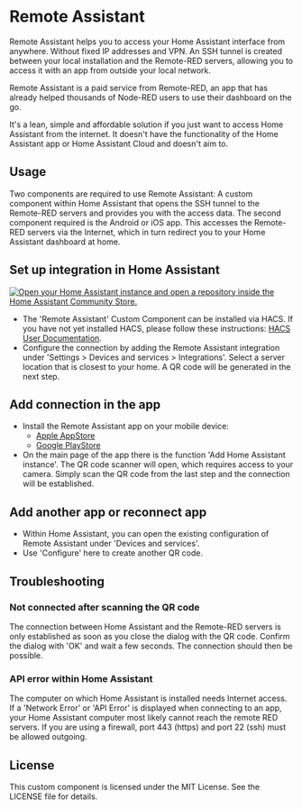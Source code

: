 # Remote Assistant

Remote Assistant helps you to access your Home Assistant interface from anywhere. Without fixed IP addresses and VPN. An SSH tunnel is created between your local installation and the Remote-RED servers, allowing you to access it with an app from outside your local network.

Remote Assistant is a paid service from Remote-RED, an app that has already helped thousands of Node-RED users to use their dashboard on the go.

It's a lean, simple and affordable solution if you just want to access Home Assistant from the internet. It doesn't have the functionality of the Home Assistant app or Home Assistant Cloud and doesn't aim to.

## Usage

Two components are required to use Remote Assistant: A custom component within Home Assistant that opens the SSH tunnel to the Remote-RED servers and provides you with the access data. The second component required is the Android or iOS app. This accesses the Remote-RED servers via the Internet, which in turn redirect you to your Home Assistant dashboard at home.

## Set up integration in Home Assistant

[![Open your Home Assistant instance and open a repository inside the Home Assistant Community Store.](https://my.home-assistant.io/badges/hacs_repository.svg)](https://my.home-assistant.io/redirect/hacs_repository/?owner=looking4cache&repository=home-assistant-remote-assistant&category=integration)


- The 'Remote Assistant' Custom Component can be installed via HACS. If you have not yet installed HACS, please follow these instructions: [HACS User Documentation](https://hacs.xyz/docs/use/).
- Configure the connection by adding the Remote Assistant integration under 'Settings > Devices and services > Integrations'. Select a server location that is closest to your home. A QR code will be generated in the next step.

## Add connection in the app

- Install the Remote Assistant app on your mobile device:
  - [Apple AppStore](https://apps.apple.com/app/remote-red/id6744168463)
  - [Google PlayStore](http://play.google.com/store/apps/details?id=com.looking4cache.rrha.android)
- On the main page of the app there is the function 'Add Home Assistant instance'. The QR code scanner will open, which requires access to your camera. Simply scan the QR code from the last step and the connection will be established.

## Add another app or reconnect app

- Within Home Assistant, you can open the existing configuration of Remote Assistant under 'Devices and services'.
- Use 'Configure' here to create another QR code.

## Troubleshooting

### Not connected after scanning the QR code

The connection between Home Assistant and the Remote-RED servers is only established as soon as you close the dialog with the QR code. Confirm the dialog with 'OK' and wait a few seconds. The connection should then be possible.

### API error within Home Assistant

The computer on which Home Assistant is installed needs Internet access. If a 'Network Error' or 'API Error' is displayed when connecting to an app, your Home Assistant computer most likely cannot reach the remote RED servers. If you are using a firewall, port 443 (https) and port 22 (ssh) must be allowed outgoing.

## License

This custom component is licensed under the MIT License. See the LICENSE file for details.
